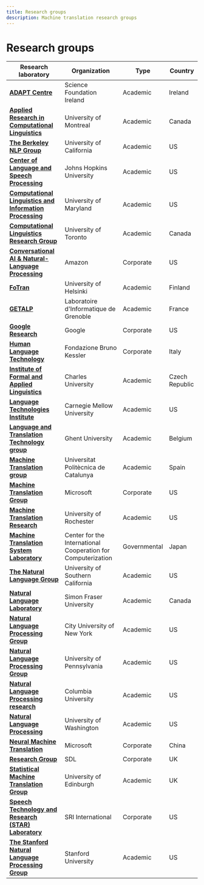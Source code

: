 ```yaml
---
title: Research groups
description: Machine translation research groups
---
```


# Research groups

| Research laboratory | Organization | Type | Country |
| --- | --- | --- | --- |
| [**ADAPT Centre**](https://www.adaptcentre.ie/) | Science Foundation Ireland | Academic | Ireland |
| [**Applied Research in Computational Linguistics**](http://rali.iro.umontreal.ca/rali/?q=en/Research%20Projects) | University of Montreal | Academic | Canada |
| [**The Berkeley NLP Group**](http://nlp.cs.berkeley.edu/) | University of California | Academic | US |
| [**Center of Language and Speech Processing**](https://www.clsp.jhu.edu/) | Johns Hopkins University | Academic | US |
| [**Computational Linguistics and Information Processing**](https://wiki.umiacs.umd.edu/clip/index.php/Main_Page) | University of Maryland | Academic | US |
| [**Computational Linguistics Research Group**](http://www.cs.toronto.edu/compling/) | University of Toronto | Academic | Canada |
| [**Conversational AI & Natural-Language Processing**](https://www.amazon.science/research-areas/conversational-ai-natural-language-processing) | Amazon | Corporate | US |
| [**FoTran**](https://www2.helsinki.fi/en/researchgroups/natural-language-understanding-with-cross-lingual-grounding ) | University of Helsinki | Academic | Finland |
| [**GETALP**](http://lig-getalp.imag.fr/) | Laboratoire d'Informatique de Grenoble | Academic | France |
| [**Google Research**](https://research.google/research-areas/machine-translation/) | Google | Corporate | US |
| [**Human Language Technology**](https://hlt-mt.fbk.eu/) | Fondazione Bruno Kessler | Corporate | Italy |
| [**Institute of Formal and Applied Linguistics**](https://ufal.mff.cuni.cz/home-page) | Charles University | Academic | Czech Republic |
| [**Language Technologies Institute**](https://www.lti.cs.cmu.edu/) | Carnegie Mellow University | Academic | US |
| [**Language and Translation Technology group**](https://lt3.ugent.be/) | Ghent University | Academic | Belgium |
| [**Machine Translation group**](https://mt.cs.upc.edu/) | Universitat Politècnica de Catalunya | Academic | Spain |
| [**Machine Translation Group**](https://www.microsoft.com/en-us/research/group/machine-translation-group/) | Microsoft | Corporate | US |
| [**Machine Translation Research**](https://www.cs.rochester.edu/~gildea/mt/) | University of Rochester | Academic | US |
| [**Machine Translation System Laboratory**](https://cicc.or.jp/english/) | Center for the International Cooperation for Computerization | Governmental | Japan |
| [**The Natural Language Group**](https://www.isi.edu/research_groups/nlg/home) | University of Southern California | Academic | US |
| [**Natural Language Laboratory**](http://natlang.cs.sfu.ca/) | Simon Fraser University | Academic | Canada |
| [**Natural Language Processing Group**](https://www.gc.cuny.edu/Page-Elements/Academics-Research-Centers-Initiatives/Doctoral-Programs/Computer-Science/Research-Areas/Natural-Language-Processing) | City University of New York | Academic | US |
| [**Natural Language Processing Group**](https://www.cis.upenn.edu/) | University of Pennsylvania | Academic | US |
| [**Natural Language Processing research**](http://www1.cs.columbia.edu/nlp/index.cgi) | Columbia University | Academic | US |
| [**Natural Language Processing**](https://www.cs.washington.edu/research/nlp) | University of Washington | Academic | US |
| [**Neural Machine Translation**](https://www.microsoft.com/en-us/research/project/machine-translation-2/) | Microsoft | Corporate | China |
| [**Research Group**](https://www.rws.com/language-weaver/research/) | SDL | Corporate | UK |
| [**Statistical Machine Translation Group**](http://www.statmt.org/ued/) | University of Edinburgh | Academic | UK |
| [**Speech Technology and Research (STAR) Laboratory**](http://www.speech.sri.com/) | SRI International | Corporate | US |
| [**The Stanford Natural Language Processing Group**](https://nlp.stanford.edu/projects/mt.shtml) | Stanford University | Academic | US |
